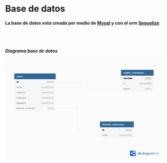 # Base de datos
#### La base de datos esta creada por medio de  <a href="https://www.mysql.com/"> Mysql</a> y con el orm <a href="https://sequelize.org/master/manual/getting-started.html"> Sequelize </a>
<br>
<br>

##### Diagrama base de datos
<img src="../../assets/db.png" alt="database">